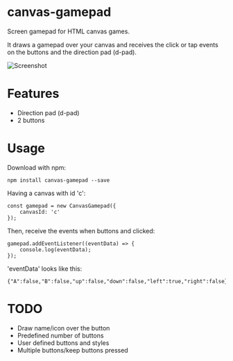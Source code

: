 
# canvas-gamepad

Screen gamepad for HTML canvas games.

It draws a gamepad over your canvas and receives the click or tap events on the buttons and the direction pad (d-pad).

![Screenshot]([docs/screenshot.png](https://raw.githubusercontent.com/jmaister/canvas-gamepad/master/docs/screenshot.png))

# Features

* Direction pad (d-pad)
* 2 buttons

# Usage

Download with npm:

    npm install canvas-gamepad --save

Having a canvas with id 'c':

    const gamepad = new CanvasGamepad({
        canvasId: 'c'
    });

Then, receive the events when buttons and clicked:

    gamepad.addEventListener((eventData) => {
        console.log(eventData);
    });

'eventData' looks like this:

    {"A":false,"B":false,"up":false,"down":false,"left":true,"right":false}


# TODO

* Draw name/icon over the button
* Predefined number of buttons
* User defined buttons and styles
* Multiple buttons/keep buttons pressed
